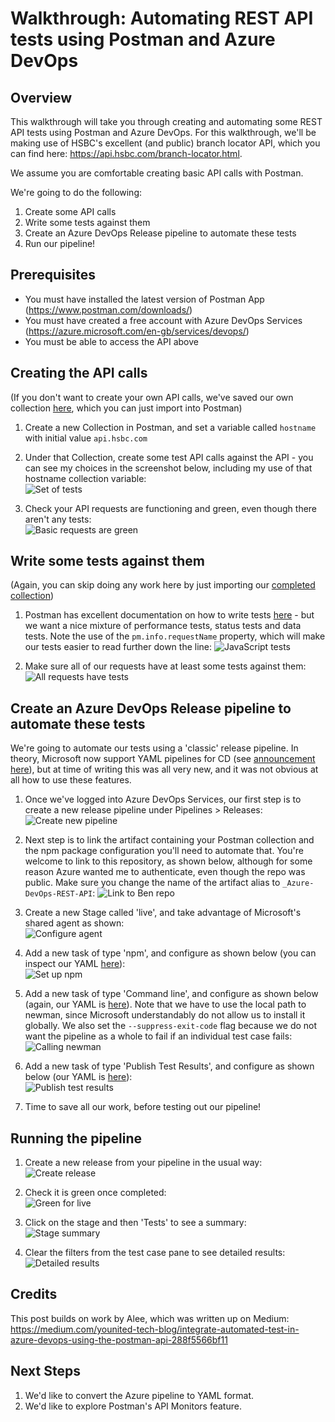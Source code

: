# Walkthrough: Automating REST API tests using Postman and Azure DevOps 
## Overview
This walkthrough will take you through creating and automating some REST API tests using Postman and Azure DevOps. For this walkthrough, we'll be making use of HSBC's excellent (and public) branch locator API, which you can find here: https://api.hsbc.com/branch-locator.html.  

We assume you are comfortable creating basic API calls with Postman.    
  
We're going to do the following:
1. Create some API calls  
2. Write some tests against them  
3. Create an Azure DevOps Release pipeline to automate these tests  
4. Run our pipeline!  
## Prerequisites
* You must have installed the latest version of Postman App (https://www.postman.com/downloads/)  
* You must have created a free account with Azure DevOps Services (https://azure.microsoft.com/en-gb/services/devops/)  
* You must be able to access the API above  
## Creating the API calls
(If you don't want to create your own API calls, we've saved our own collection [here](https://github.com/bendalby82/azure-devops-rest-api/blob/master/postman/HSBC.postman_collection.json), which you can just import into Postman)  
1. Create a new Collection in Postman, and set a variable called `hostname` with initial value `api.hsbc.com`  

2. Under that Collection, create some test API calls against the API - you can see my choices in the screenshot below, including my use of that hostname collection variable:  
![Set of tests](https://github.com/bendalby82/azure-devops-rest-api/blob/master/images/01-Sketch-Out-Basic-API-Calls.png)   

3. Check your API requests are functioning and green, even though there aren't any tests:  
![Basic requests are green](https://github.com/bendalby82/azure-devops-rest-api/blob/master/images/02-Basic-Requests-Are-All-Green.png)  

## Write some tests against them
(Again, you can skip doing any work here by just importing our [completed collection](https://github.com/bendalby82/azure-devops-rest-api/blob/master/postman/HSBC.postman_collection.json))
1. Postman has excellent documentation on how to write tests [here](https://github.com/bendalby82/azure-devops-rest-api/blob/master/images/02-Basic-Requests-Are-All-Green.png) - but we want a nice mixture of performance tests, status tests and data tests. Note the use of the `pm.info.requestName` property, which will make our tests easier to read further down the line:
![JavaScript tests](https://github.com/bendalby82/azure-devops-rest-api/blob/master/images/03-Write-Some-Test-Cases-With-Data-Check.png)  

2. Make sure all of our requests have at least some tests against them:  
![All requests have tests](https://github.com/bendalby82/azure-devops-rest-api/blob/master/images/04-Requests-Now-All-Have-Tests.png)

## Create an Azure DevOps Release pipeline to automate these tests  
We're going to automate our tests using a 'classic' release pipeline. In theory, Microsoft now support YAML pipelines for CD (see [announcement here](https://devblogs.microsoft.com/devops/announcing-general-availability-of-azure-pipelines-yaml-cd/)), but at time of writing this was all very new, and it was not obvious at all how to use these features.
1. Once we've logged into Azure DevOps Services, our first step is to create a new release pipeline under Pipelines > Releases:
![Create new pipeline](https://github.com/bendalby82/azure-devops-rest-api/blob/master/images/10-Create-New-Release-Pipeline.png)  

2. Next step is to link the artifact containing your Postman collection and the npm package configuration you'll need to automate that. You're welcome to link to this repository, as shown below, although for some reason Azure wanted me to authenticate, even though the repo was public. Make sure you change the name of the artifact alias to `_Azure-DevOps-REST-API`:
![Link to Ben repo](https://github.com/bendalby82/azure-devops-rest-api/blob/master/images/11-Add-GitHub-Artifact.png)  

3. Create a new Stage called 'live', and take advantage of Microsoft's shared agent as shown:  
![Configure agent](https://github.com/bendalby82/azure-devops-rest-api/blob/master/images/12-Choose-Ubuntu-And-Azure-Pipelines.png)  

4. Add a new task of type 'npm', and configure as shown below (you can inspect our YAML [here](https://github.com/bendalby82/azure-devops-rest-api/blob/master/azure/YAML-01-NPM-Step.yaml)):  
![Set up npm](https://github.com/bendalby82/azure-devops-rest-api/blob/master/images/13-Add-NPM-Command.png)  

5. Add a new task of type 'Command line', and configure as shown below (again, our YAML is [here](https://github.com/bendalby82/azure-devops-rest-api/blob/master/azure/YAML-02-Command-Step.yaml)). Note that we have to use the local path to newman, since Microsoft understandably do not allow us to install it globally. We also set the `--suppress-exit-code` flag because we do not want the pipeline as a whole to fail if an individual test case fails:  
![Calling newman](https://github.com/bendalby82/azure-devops-rest-api/blob/master/images/14-Add-Newman-Command.png)

6. Add a new task of type 'Publish Test Results', and configure as shown below (our YAML is [here](https://github.com/bendalby82/azure-devops-rest-api/blob/master/azure/YAML-03-Publish-Test-Results-Step.yaml)):  
![Publish test results](https://github.com/bendalby82/azure-devops-rest-api/blob/master/images/15-Add-Publish-Test-Results-Command.png)

7. Time to save all our work, before testing out our pipeline!  

## Running the pipeline

1. Create a new release from your pipeline in the usual way:  
![Create release](https://github.com/bendalby82/azure-devops-rest-api/blob/master/images/20-Create-Release.png)  

2. Check it is green once completed:  
![Green for live](https://github.com/bendalby82/azure-devops-rest-api/blob/master/images/21-Release-Is-Green.png)  

3. Click on the stage and then 'Tests' to see a summary:  
![Stage summary](https://github.com/bendalby82/azure-devops-rest-api/blob/master/images/22-Looking-At-Run-Summary.png)

4. Clear the filters from the test case pane to see detailed results:  
![Detailed results](https://github.com/bendalby82/azure-devops-rest-api/blob/master/images/23-Looking-At-Detailed-Results.png)  

## Credits
This post builds on work by Alee, which was written up on Medium:  
https://medium.com/younited-tech-blog/integrate-automated-test-in-azure-devops-using-the-postman-api-288f5566bf11

## Next Steps
1. We'd like to convert the Azure pipeline to YAML format.
2. We'd like to explore Postman's API Monitors feature.

